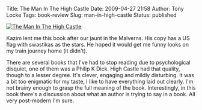 Title: The Man In The High Castle
Date: 2009-04-27 21:58
Author: Tony Locke
Tags: book-review
Slug: man-in-high-castle
Status: published

[![The Man In The High Castle](http://upload.wikimedia.org/wikipedia/en/1/1d/TheManInTheHighCastle%281stEd%29.jpg)](http://upload.wikimedia.org/wikipedia/en/1/1d/TheManInTheHighCastle%281stEd%29.jpg)  

Kazim lent me this book after our jaunt in the Malverns. His copy has a US flag with swastikas as the stars. He hoped it would get me funny looks on my train journey home (it didn't).  
  
There are several books that I've had to stop reading due to psychological disquiet, one of them was a Philip K Dick. High Castle had that quality, though to a lesser degree. It's clever, engaging and mildly disturbing. It was a bit too enigmatic for my taste, I like to have everything laid out clearly. I'm not brainy enough to grasp the full meaning of the book. Interestingly, in this book there's a discussion about what an author is trying to say in a book. All very post-modern I'm sure.
